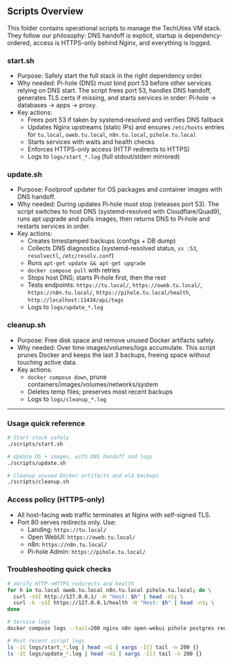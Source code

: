 ## Scripts Overview

This folder contains operational scripts to manage the TechUties VM stack. They follow our philosophy: DNS handoff is explicit, startup is dependency-ordered, access is HTTPS-only behind Nginx, and everything is logged.

### start.sh
- Purpose: Safely start the full stack in the right dependency order.
- Why needed: Pi-hole (DNS) must bind port 53 before other services relying on DNS start. The script frees port 53, handles DNS handoff, generates TLS certs if missing, and starts services in order: Pi‑hole → databases → apps → proxy.
- Key actions:
  - Frees port 53 if taken by systemd‑resolved and verifies DNS fallback
  - Updates Nginx upstreams (static IPs) and ensures `/etc/hosts` entries for `tu.local`, `oweb.tu.local`, `n8n.tu.local`, `pihole.tu.local`
  - Starts services with waits and health checks
  - Enforces HTTPS-only access (HTTP redirects to HTTPS)
  - Logs to `logs/start_*.log` (full stdout/stderr mirrored)

### update.sh
- Purpose: Foolproof updater for OS packages and container images with DNS handoff.
- Why needed: During updates Pi‑hole must stop (releases port 53). The script switches to host DNS (systemd‑resolved with Cloudflare/Quad9), runs apt upgrade and pulls images, then returns DNS to Pi‑hole and restarts services in order.
- Key actions:
  - Creates timestamped backups (configs + DB dump)
  - Collects DNS diagnostics (systemd-resolved status, `ss :53`, `resolvectl`, `/etc/resolv.conf`)
  - Runs `apt-get update && apt-get upgrade`
  - `docker compose pull` with retries
  - Stops host DNS; starts Pi‑hole first, then the rest
  - Tests endpoints: `https://tu.local/`, `https://oweb.tu.local/`, `https://n8n.tu.local/`, `https://pihole.tu.local/health`, `http://localhost:11434/api/tags`
  - Logs to `logs/update_*.log`

### cleanup.sh
- Purpose: Free disk space and remove unused Docker artifacts safely.
- Why needed: Over time images/volumes/logs accumulate. This script prunes Docker and keeps the last 3 backups, freeing space without touching active data.
- Key actions:
  - `docker compose down`, prune containers/images/volumes/networks/system
  - Deletes temp files; preserves most recent backups
  - Logs to `logs/cleanup_*.log`

---

### Usage quick reference
```bash
# Start stack safely
./scripts/start.sh

# Update OS + images, with DNS handoff and logs
./scripts/update.sh

# Cleanup unused Docker artifacts and old backups
./scripts/cleanup.sh
```

### Access policy (HTTPS-only)
- All host-facing web traffic terminates at Nginx with self-signed TLS.
- Port 80 serves redirects only. Use:
  - Landing: `https://tu.local/`
  - Open WebUI: `https://oweb.tu.local/`
  - n8n: `https://n8n.tu.local/`
  - Pi-hole Admin: `https://pihole.tu.local/`

### Troubleshooting quick checks
```bash
# Verify HTTP->HTTPS redirects and health
for h in tu.local oweb.tu.local n8n.tu.local pihole.tu.local; do \
  curl -sSI http://127.0.0.1/ -H "Host: $h" | head -n1; \
  curl -k -sSI https://127.0.0.1/health -H "Host: $h" | head -n1; \
done

# Service logs
docker compose logs --tail=200 nginx n8n open-webui pihole postgres redis qdrant ollama wireguard

# Most recent script logs
ls -1t logs/start_*.log | head -n1 | xargs -I{} tail -n 200 {}
ls -1t logs/update_*.log | head -n1 | xargs -I{} tail -n 200 {}
```


